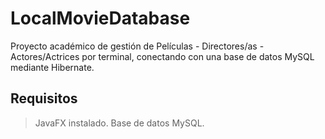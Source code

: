 # LocalMovieDatabase
Proyecto académico de gestión de Películas - Directores/as - Actores/Actrices por terminal, conectando con una base de datos MySQL mediante Hibernate.

## Requisitos
 > JavaFX instalado.
 > Base de datos MySQL.
